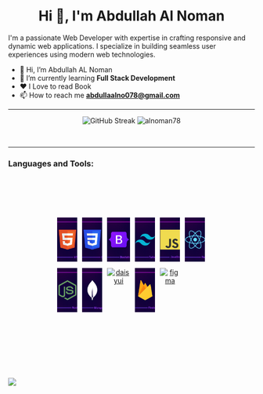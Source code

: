 <h1 align="center">Hi 👋, I'm Abdullah Al Noman</h1>
<p>I'm a passionate Web Developer with expertise in crafting responsive and dynamic web applications. I specialize in building seamless user experiences using modern web technologies.</p>

- 👋 Hi, I’m Abdullah AL Noman
- 🌱 I’m currently learning **Full Stack Development**
- ❤️ I Love to read Book 
- 📫 How to reach me **abdullaalno078@gmail.com**

<p align="left">
</p>
<!--language tools-->
<hr/>
<!--github contributation
<div align="">
    <img src="https://streak-stats.demolab.com?user=ALNoman78&theme=tokyonight" alt="GitHub Streak" />
    <img align="center" src="https://github-readme-stats.vercel.app/api?username=alnoman78&show_icons=true&locale=en" alt="alnoman78" />
</div>
-->
<div align="center">
  <img src="https://streak-stats.demolab.com?user=ALNoman78&theme=tokyonight" alt="GitHub Streak" height="150" alt="stats graph"  />
  <img src="https://github-readme-stats.vercel.app/api?username=alnoman78&show_icons=true&locale=en" alt="alnoman78" height="150"  />
</div>
<!--github states-->

<p align="center">&nbsp;
</p>
<hr/>
<h3 align="left">Languages and Tools:</h3>

<div align="center" style="display: grid; grid-template-columns: repeat(6, 1fr); gap: 10px; width: 60%; margin: 100px;"><a href="https://www.w3.org/html/" target="_blank" rel="noreferrer"><img src="https://raw.githubusercontent.com/ProgrammingHero1/ProgrammingHero1/main/image/HTML.png" alt="html5" width="90" height="90" style="object-fit: cover;" /></a><a href="https://www.w3schools.com/css/" target="_blank" rel="noreferrer"><img src="https://raw.githubusercontent.com/ProgrammingHero1/ProgrammingHero1/main/image/CSS.png" alt="css3" width="90" height="90" style="object-fit: cover;" /></a><a href="https://getbootstrap.com/"><img src="https://raw.githubusercontent.com/ProgrammingHero1/ProgrammingHero1/main/image/Bootstrap.png" width="90" height="90" style="object-fit: cover;"></a><a href="https://tailwindcss.com/" target="_blank" rel="noreferrer"><img src="https://raw.githubusercontent.com/ProgrammingHero1/ProgrammingHero1/main/image/Tailwind.png" alt="tailwind" width="90" height="90" style="object-fit: cover;" /></a><a href="https://developer.mozilla.org/en-US/docs/Web/JavaScript" target="_blank" rel="noreferrer"><img src="https://raw.githubusercontent.com/ProgrammingHero1/ProgrammingHero1/main/image/JavaScript.png" alt="javascript" width="90" height="90" style="object-fit: cover;" /></a><a href="https://reactjs.org/" target="_blank" rel="noreferrer"><img src="https://raw.githubusercontent.com/ProgrammingHero1/ProgrammingHero1/main/image/React.png" width="90" height="90" style="object-fit: cover;" /></a><a href="https://nodejs.org" target="_blank" rel="noreferrer"><img src="https://raw.githubusercontent.com/ProgrammingHero1/ProgrammingHero1/main/image/Nodejs.png" alt="nodejs" width="90" height="90" style="object-fit: cover;" /></a><a href="https://www.mongodb.com/" target="_blank" rel="noreferrer"><img src="https://raw.githubusercontent.com/ProgrammingHero1/ProgrammingHero1/main/image/MongoDB.png" alt="mongodb" width="90" height="90" style="object-fit: cover;" /></a><a href="https://www.figma.com/" target="_blank" rel="noreferrer"><img src="https://camo.githubusercontent.com/adfb0bae17cac0dc8202d9e36d264d6ed43179d2828b4da85fc5b9145553078e/68747470733a2f2f63646e2e73696d706c6569636f6e732e6f72672f64616973797569" width="90" height="90" alt="daisyui" style="object-fit: cover;" /></a><a><img src="https://raw.githubusercontent.com/ProgrammingHero1/ProgrammingHero1/main/image/Firebase.png" width="90" height="90" style="object-fit: cover;" /></a><a href="https://www.figma.com/" target="_blank" rel="noreferrer"><img src="https://www.vectorlogo.zone/logos/figma/figma-icon.svg" alt="figma" width="60" height="60" style="object-fit: cover;" /></a></div>





<!--
<p align="center"><a href="https://reactjs.org/" target="_blank" rel="noreferrer"><img src="https://raw.githubusercontent.com/ProgrammingHero1/ProgrammingHero1/main/image/React.png" width="40" height="40" style="object-fit: cover;" /></a><a href="https://www.mongodb.com/" target="_blank" rel="noreferrer"><img src="https://camo.githubusercontent.com/95cdba39e37e40a6e6fcb783ca14767da1caa7e16e60755dae31152cc4cf565b/68747470733a2f2f63646e2e73696d706c6569636f6e732e6f72672f6d6f6e676f6462" alt="mongodb" width="40" height="40" style="object-fit: cover;" /></a><a href="https://nodejs.org" target="_blank" rel="noreferrer"><img src="https://raw.githubusercontent.com/devicons/devicon/master/icons/nodejs/nodejs-original-wordmark.svg" alt="nodejs" width="40" height="40" style="object-fit: cover;" /></a><a href="https://developer.mozilla.org/en-US/docs/Web/JavaScript" target="_blank" rel="noreferrer"><img src="https://raw.githubusercontent.com/devicons/devicon/master/icons/javascript/javascript-original.svg" alt="javascript" width="40" height="40" style="object-fit: cover;" /></a><a href="https://www.w3schools.com/css/" target="_blank" rel="noreferrer"><img src="https://raw.githubusercontent.com/devicons/devicon/master/icons/css3/css3-original-wordmark.svg" alt="css3" width="40" height="40" style="object-fit: cover;" /></a><a href="https://expressjs.com/"><img src="https://camo.githubusercontent.com/e477bcb83064f5925e9bb25761e1f5ad9c632cb8faf92771dfde78932f51f590/68747470733a2f2f63646e2e73696d706c6569636f6e732e6f72672f65787072657373" width="40" height="40" style="object-fit: cover;"></a><a href="https://www.w3.org/html/" target="_blank" rel="noreferrer"><img src="https://raw.githubusercontent.com/devicons/devicon/master/icons/html5/html5-original-wordmark.svg" alt="html5" width="40" height="40" style="object-fit: cover;" /></a><a href="https://tailwindcss.com/" target="_blank" rel="noreferrer"><img src="https://www.vectorlogo.zone/logos/tailwindcss/tailwindcss-icon.svg" alt="tailwind" width="40" height="40" style="object-fit: cover;" /></a><a href="https://www.figma.com/" target="_blank" rel="noreferrer"><img src="https://camo.githubusercontent.com/adfb0bae17cac0dc8202d9e36d264d6ed43179d2828b4da85fc5b9145553078e/68747470733a2f2f63646e2e73696d706c6569636f6e732e6f72672f64616973797569" width="40" height="40" alt="daisyui" style="object-fit: cover;" /></a><a href="https://www.figma.com/" target="_blank" rel="noreferrer"><img src="https://www.vectorlogo.zone/logos/figma/figma-icon.svg" alt="figma" width="40" height="40" style="object-fit: cover;" /></a></p>
-->


<br />

<p><img src = "https://raw.githubusercontent.com/mayhemantt/mayhemantt/Update/svg/Bottom.svg"></p>

